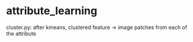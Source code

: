 # attribute_learning

cluster.py: after kmeans, clustered feature -> image patches from each of the attribute
